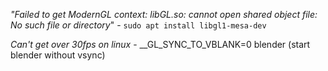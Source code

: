 *"Failed to get ModernGL context: libGL.so: cannot open shared object file: No such file or directory*" - `sudo apt install libgl1-mesa-dev`

*Can't get over 30fps on linux* - __GL_SYNC_TO_VBLANK=0 blender (start blender without vsync)